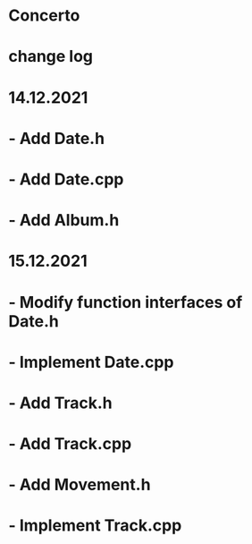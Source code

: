 # Concerto
# change log

# 14.12.2021
# - Add Date.h
# - Add Date.cpp
# - Add Album.h

# 15.12.2021
# - Modify function interfaces of Date.h
# - Implement Date.cpp
# - Add Track.h
# - Add Track.cpp
# - Add Movement.h
# - Implement Track.cpp
